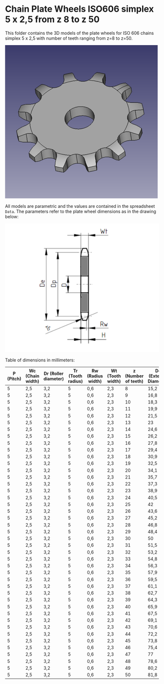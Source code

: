 # Chain Plate Wheels ISO606 simplex 5 x 2,5 from z 8 to z 50

This folder contains the 3D models of the plate wheels for ISO 606 chains simplex 5 x 2,5 with number of teeth ranging from z=8 to z=50.

![Image](screenshot.png "Plate Wheel Simplex")

All models are parametric and the values are contained in the spreadsheet `Data`.
The parameters refer to the plate wheel dimensions as in the drawing below:

![Drawing](drawing.png "Drawing")

Table of dimensions in millimeters:

P (Pitch)|Wc (Chain width)|Dr (Roller diameter)|Tr (Tooth radius)|Rw (Radius width)|Wt (Tooth width)|z (Number of teeth)|De (External Diameter)|Dp (Pitch diameter)|D (Hole diameter)|H (Total height)
---|---|---|---|---|---|---|---|---|---|---
5|2,5|3,2|5|0,6|2,3|8|15,2|13,06|4|2,3
5|2,5|3,2|5|0,6|2,3|9|16,8|14,62|4|2,3
5|2,5|3,2|5|0,6|2,3|10|18,3|16,18|4|2,3
5|2,5|3,2|5|0,6|2,3|11|19,9|17,75|5|2,3
5|2,5|3,2|5|0,6|2,3|12|21,5|19,32|5|2,3
5|2,5|3,2|5|0,6|2,3|13|23|20,89|5|2,3
5|2,5|3,2|5|0,6|2,3|14|24,6|22,47|5|2,3
5|2,5|3,2|5|0,6|2,3|15|26,2|24,04|5|2,3
5|2,5|3,2|5|0,6|2,3|16|27,8|25,63|6|2,3
5|2,5|3,2|5|0,6|2,3|17|29,4|27,2|6|2,3
5|2,5|3,2|5|0,6|2,3|18|30,9|28,79|6|2,3
5|2,5|3,2|5|0,6|2,3|19|32,5|30,38|6|2,3
5|2,5|3,2|5|0,6|2,3|20|34,1|31,96|6|2,3
5|2,5|3,2|5|0,6|2,3|21|35,7|33,54|8|2,3
5|2,5|3,2|5|0,6|2,3|22|37,3|35,13|8|2,3
5|2,5|3,2|5|0,6|2,3|23|38,9|36,72|8|2,3
5|2,5|3,2|5|0,6|2,3|24|40,5|38,3|8|2,3
5|2,5|3,2|5|0,6|2,3|25|42|39,89|8|2,3
5|2,5|3,2|5|0,6|2,3|26|43,6|41,48|8|2,3
5|2,5|3,2|5|0,6|2,3|27|45,2|43,07|8|2,3
5|2,5|3,2|5|0,6|2,3|28|46,8|44,65|8|2,3
5|2,5|3,2|5|0,6|2,3|29|48,4|46,25|8|2,3
5|2,5|3,2|5|0,6|2,3|30|50|47,83|8|2,3
5|2,5|3,2|5|0,6|2,3|31|51,5|49,42|8|2,3
5|2,5|3,2|5|0,6|2,3|32|53,2|51,01|8|2,3
5|2,5|3,2|5|0,6|2,3|33|54,8|52,6|8|2,3
5|2,5|3,2|5|0,6|2,3|34|56,3|54,19|8|2,3
5|2,5|3,2|5|0,6|2,3|35|57,9|55,78|8|2,3
5|2,5|3,2|5|0,6|2,3|36|59,5|57,37|8|2,3
5|2,5|3,2|5|0,6|2,3|37|61,1|58,96|8|2,3
5|2,5|3,2|5|0,6|2,3|38|62,7|60,54|8|2,3
5|2,5|3,2|5|0,6|2,3|39|64,3|62,13|8|2,3
5|2,5|3,2|5|0,6|2,3|40|65,9|63,73|8|2,3
5|2,5|3,2|5|0,6|2,3|41|67,5|65,31|8|2,3
5|2,5|3,2|5|0,6|2,3|42|69,1|66,91|8|2,3
5|2,5|3,2|5|0,6|2,3|43|70,6|68,49|8|2,3
5|2,5|3,2|5|0,6|2,3|44|72,2|70,09|8|2,3
5|2,5|3,2|5|0,6|2,3|45|73,8|71,68|8|2,3
5|2,5|3,2|5|0,6|2,3|46|75,4|73,27|8|2,3
5|2,5|3,2|5|0,6|2,3|47|77|74,86|8|2,3
5|2,5|3,2|5|0,6|2,3|48|78,6|76,45|8|2,3
5|2,5|3,2|5|0,6|2,3|49|80,2|78,03|8|2,3
5|2,5|3,2|5|0,6|2,3|50|81,8|79,63|8|2,3
